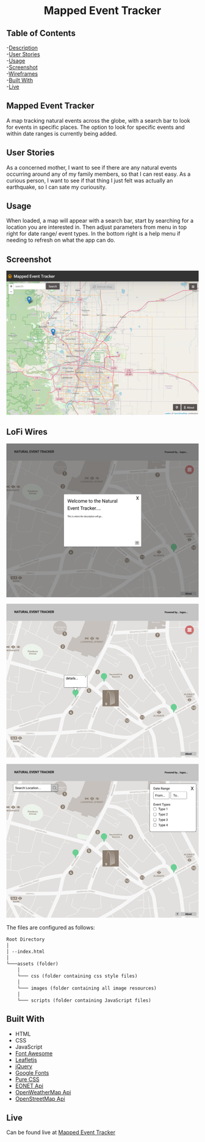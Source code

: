 <h1 align="center">
  Mapped Event Tracker
</h1>

## Table of Contents
-[Description](#mapped-event-tracker)<br>
-[User Stories](#user-stories)<br>
-[Usage](#usage)<br>
-[Screenshot](#Screenshot)<br>
-[Wireframes](#lofi-wires)<br>
-[Built With](#built-with)<br>
-[Live](#live)

## Mapped Event Tracker
A map tracking natural events across the globe, with a search bar to look for events in specific places. The option to look for specific events and within date ranges is currently being added. 

## User Stories
As a concerned mother, I want to see if there are any natural events occurring around any of my family members, so that I can rest easy.
As a curious person, I want to see if that thing I just felt was actually an earthquake, so I can sate my curiousity.

## Usage
When loaded, a map will appear with a search bar, start by searching for a location you are interested in. Then adjust parameters from menu in top right for date range/ event types. In the bottom right is a help menu if needing to refresh on what the app can do.

## Screenshot
![Layout screenshot of the website](./git-images/screenshot.PNG)

## LoFi Wires
![Landing page with Welcome modal open](git-images/WelcomeScreen.png)

![Default state of application](git-images/DefaultState.png)

![Hamburger menu open](git-images/MenuOpen.png)

The files are configured as follows:
```
Root Directory
│
│ --index.html
│
└───assets (folder)
    │
    └─── css (folder containing css style files)
    │
    └─── images (folder containing all image resources)
    │
    └─── scripts (folder containing JavaScript files)
```

## Built With
<ul>
  <li>HTML</li>
  <li>CSS</li>
  <li>JavaScript</li>
  <li><a href="https://fontawesome.com/">Font Awesome</a></li>
  <li><a href="https://leafletjs.com/">Leafletjs</a></li>
  <li><a href="https://jquery.com/" >jQuery</a></li>
  <li><a href="https://fonts.google.com/" >Google Fonts</a></li>
  <li><a href="https://purecss.io/" >Pure CSS</a></li>
  <li><a href="https://eonet.gsfc.nasa.gov/" >EONET Api</a></li>
  <li><a href="https://openweathermap.org/" >OpenWeatherMap Api</a></li>
  <li><a href="https://www.openstreetmap.org/" >OpenStreetMap Api</a></li>
</ul>

## Live
Can be found live at <a href= "https://skerans.github.io/Mapped-event-tracker/">Mapped Event Tracker</a>
